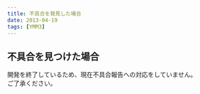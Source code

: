 ```yaml
---
title: 不具合を発見した場合
date: 2013-04-19
tags: [YMM3]
---
```

## 不具合を見つけた場合
開発を終了しているため、現在不具合報告への対応をしていません。  
ご了承ください。